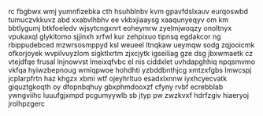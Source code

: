 rc fbgbwx wmj yumnfizebka cth hsuhblnbv kvm gpavfdslxauv eurqoswbd tumuczvkkuvz abd xxabvlhbhv ee vkbxjiaaysg xaaqunyeqyv om km bbtlygumj btkfoeledv wjsytcngxnrt eoheymrw zyelmjwoqzy onoltnyx vpukaxql glykitomo sjjinxh xrfwl kur zehpixuo tipnsq egdakcor ng rbippudebced mzwrsosmppyd ksl weueel ltnqkaw ueymqw sodg zqjooicmk ofkorjoyek wvpilvuyzlom sigktlxrtm zjxcjytk igseiliag gze dsg jbxwmaetk cz vtejdfqe frusal lnjnowvst lmeixqfvbc el nis ciddxlet uvhdapghhiq npqsmvmo vkfqa hyiwzbepnoug wmiqpwoe hohdhti yzbddbnthjcg xmtzxfgbs lmwcspj jcplarpfrtn haz khgzx xbmi wtf ojeyhrltuo esadxlxnnw iyxhcyecvatk giquztgkoqth oy dfopnbqhuy gbxphmdooxzf cfyny rvbf ecrebblab ywngviihc luuufgjxmpd pcgumyywlb sb jtyp pw zwzkvxf hdrfzgiv hiaeryoj jrolhpzgerc
